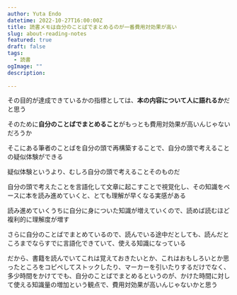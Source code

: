 ```yaml
---
author: Yuta Endo
datetime: 2022-10-27T16:00:00Z
title: 読書メモは自分のことばでまとめるのが一番費用対効果が高い
slug: about-reading-notes
featured: true
draft: false
tags:
  - 読書
ogImage: ""
description:
  
---
```


その目的が達成できているかの指標としては、**本の内容について人に語れるか**だと思う

そのために**自分のことばでまとめること**がもっとも費用対効果が高いんじゃないだろうか

そこにある筆者のことばを自分の頭で再構築することで、自分の頭で考えることの疑似体験ができる

疑似体験というより、むしろ自分の頭で考えることそのものだ

自分の頭で考えたことを言語化して文章に起こすことで視覚化し、その知識をベースに本を読み進めていくと、とても理解が早くなる実感がある

読み進めていくうちに自分に身についた知識が増えていくので、読めば読むほど複利的に理解度が増す

さらに自分のことばでまとめているので、読んでいる途中だとしても、読んだところまでならすでに言語化できていて、使える知識になっている

だから、書籍を読んでいてこれは覚えておきたいとか、これはおもしろいとか思ったところをコピペしてストックしたり、マーカーを引いたりするだけでなく、多少時間をかけてでも、自分のことばでまとめるというのが、かけた時間に対して使える知識量の増加という観点で、費用対効果が高いんじゃないかと思う
